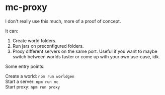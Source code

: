 # mc-proxy

I don't really use this much, more of a proof of concept.

It can:
1. Create world folders.
2. Run jars on preconfigured folders.
3. Proxy different servers on the same port. Useful if you want to maybe switch between worlds faster or come up with your own use-case, idk.

Some entry points:

Create a world: `npm run worldgen`<br />
Start a server: `npm run mc`<br />
Start proxy: `npm run proxy`<br />
